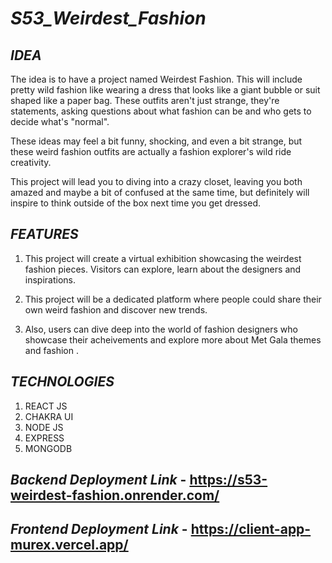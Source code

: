 # ***S53_Weirdest_Fashion***


## *IDEA*

The idea is to have a project named Weirdest Fashion. This will include pretty wild fashion like wearing a dress that looks like a giant bubble or suit shaped like a paper bag. These outfits aren't just strange, they're statements, asking questions about what fashion can be and who gets to decide what's "normal".

These ideas may feel a bit funny, shocking, and even a bit strange, but these weird fashion outfits are actually a fashion explorer's wild ride creativity.

This project will lead you to diving into a crazy closet, leaving you both amazed and maybe a bit of confused at the same time, but definitely will inspire to think outside of the box next time you get dressed.

## *FEATURES*

1. This project will create a virtual exhibition showcasing the weirdest fashion pieces. Visitors can explore, learn about the designers and inspirations.

2. This project will be a dedicated platform where people could share their own weird fashion and discover new trends. 

3. Also, users can dive deep into the world of fashion designers who showcase their acheivements and explore more about Met Gala themes and fashion . 

## *TECHNOLOGIES*

1. REACT JS
1. CHAKRA UI
1. NODE JS
1. EXPRESS
1. MONGODB

 ## *Backend Deployment Link* - https://s53-weirdest-fashion.onrender.com/

## *Frontend Deployment Link* - https://client-app-murex.vercel.app/
